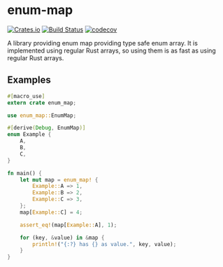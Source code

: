 # enum-map

[![Crates.io](https://img.shields.io/crates/v/enum-map.svg)](https://crates.io/crates/enum-map)
[![Build Status](https://travis-ci.org/xfix/enum-map.svg?branch=master)](https://travis-ci.org/xfix/enum-map)
[![codecov](https://codecov.io/gh/xfix/enum-map/branch/master/graph/badge.svg)](https://codecov.io/gh/xfix/enum-map)

A library providing enum map providing type safe enum array. It is
implemented using regular Rust arrays, so using them is as fast
as using regular Rust arrays.

## Examples

```rust
#[macro_use]
extern crate enum_map;

use enum_map::EnumMap;

#[derive(Debug, EnumMap)]
enum Example {
    A,
    B,
    C,
}

fn main() {
    let mut map = enum_map! {
        Example::A => 1,
        Example::B => 2,
        Example::C => 3,
    };
    map[Example::C] = 4;

    assert_eq!(map[Example::A], 1);

    for (key, &value) in &map {
        println!("{:?} has {} as value.", key, value);
    }
}
```
